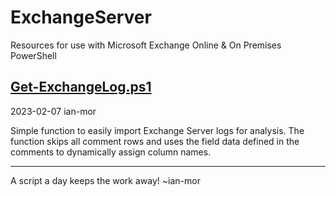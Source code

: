 # ExchangeServer
Resources for use with Microsoft Exchange Online &amp; On Premises PowerShell

## [Get-ExchangeLog.ps1](https://github.com/ian-mor/ExchangeServer/blob/main/Get-ExchangeLog.ps1)

2023-02-07
ian-mor

Simple function to easily import Exchange Server logs for analysis.  The function skips all comment rows and uses the field data defined in the comments to dynamically assign column names.
    
---

A script a day keeps the work away!  ~ian-mor